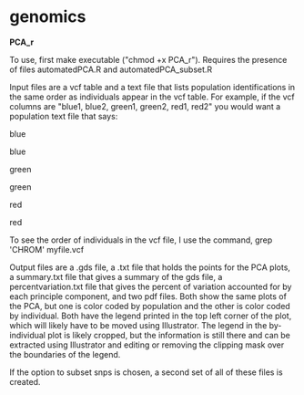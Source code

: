 # genomics

<strong> PCA_r </strong>

To use, first make executable ("chmod +x PCA_r"). Requires the presence of files automatedPCA.R and automatedPCA_subset.R

Input files are a vcf table and a text file that lists population identifications in the same order as individuals appear in the vcf table. For example, if the vcf columns are "blue1, blue2, green1, green2, red1, red2" you would want a population text file that says:

blue

blue

green

green

red

red

To see the order of individuals in the vcf file, I use the command, grep 'CHROM' myfile.vcf

Output files are a .gds file, a .txt file that holds the points for the PCA plots, a summary.txt file that gives a summary of the gds file, a percentvariation.txt file that gives the percent of variation accounted for by each principle component, and two pdf files. Both show the same plots of the PCA, but one is color coded by population and the other is color coded by individual. Both have the legend printed in the top left corner of the plot, which will likely have to be moved using Illustrator. The legend in the by-individual plot is likely cropped, but the information is still there and can be extracted using Illustrator and editing or removing the clipping mask over the boundaries of the legend.

If the option to subset snps is chosen, a second set of all of these files is created.
